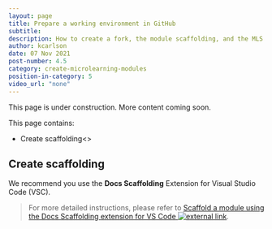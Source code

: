 ```yaml
---
layout: page
title: Prepare a working environment in GitHub
subtitle:
description: How to create a fork, the module scaffolding, and the MLS branch by working in GitHub and VSC
author: kcarlson
date: 07 Nov 2021
post-number: 4.5
category: create-microlearning-modules
position-in-category: 5
video_url: "none"
---
```


This page is under construction. More content coming soon.

This page contains:

- Create scaffolding<>

## Create scaffolding

We recommend you use the **Docs Scaffolding** Extension for Visual Studio Code (VSC). 

> For more detailed instructions, please refer to <a href="https://review.docs.microsoft.com/en-us/help/learn/create-scaffold-template?branch=main" target="_blank">Scaffold a module using the Docs Scaffolding extension for VS Code ![external link](../assets/images/extlink.png)</a>.
